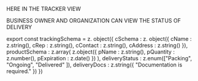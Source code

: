 HERE IN THE TRACKER VIEW


BUSINESS OWNER AND ORGANIZATION CAN VIEW THE STATUS OF DELIVERY

export const trackingSchema = z.
    object({
        cSchema : z.
            object({
                cName : z.string(),
                cRep : z.string(),
                cContact : z.string(),
                cAddress : z.string()
            }),
        productSchema : z.array(
            z.object({
                pName : z.string(),
                pQuantity : z.number(),
                pExpiration : z.date()
            })
        ),
        deliveryStatus : z.enum(["Packing", "Ongoing", "Delivered" ]),
        deliveryDocs : z.string({
            "Documentation is required."
        })
    })